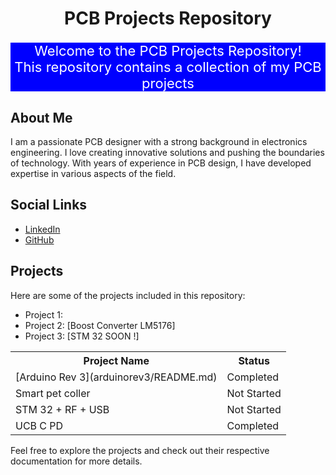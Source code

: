 <h1 align="center">PCB Projects Repository</h1>
<p style="background-color:blue; color:white;font-size:22px;" align="center">
Welcome to the PCB Projects Repository!<br>
This repository contains a collection of my PCB projects
</p>

## About Me

I am a passionate PCB designer with a strong background in electronics engineering. I love creating innovative solutions and pushing the boundaries of technology. With years of experience in PCB design, I have developed expertise in various aspects of the field.

## Social Links



- [LinkedIn](https://www.linkedin.com/in/nabil-youssef-557884219/)
- [GitHub](https://github.com/nabilyoussef)

## Projects

Here are some of the projects included in this repository:

- Project 1: 
- Project 2: [Boost Converter LM5176]
- Project 3: [STM 32 SOON !]

<table>
    <tr>
        <th>Project Name</th>
        <th>Status</th>
    </tr>
    <tr>
        <td>[Arduino Rev 3](arduinorev3/README.md)</td>
        <td> Completed </td>
        </tr>
        <tr>
        <td>Smart pet coller</td>
        <td>Not Started</td>
    </tr>
    <tr>
        <td> STM 32 + RF + USB</td>
        <td>Not Started</td>
          </tr>
        <tr>
        <td>UCB C PD</td>
        <td> Completed</td>
    </tr>
</table>

Feel free to explore the projects and check out their respective documentation for more details.
